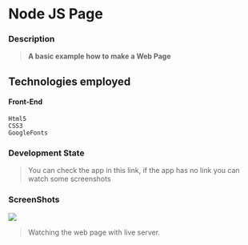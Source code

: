 # Node JS Page

### Description
> **A basic example how to make a Web Page**

## Technologies employed
	
#### Front-End
	
    Html5
    CSS3
    GoogleFonts
		
### Development State

> You can check the app in this link, if the app has no link you can watch some screenshots


### ScreenShots

![](https://i.imgur.com/85KBl1t.png)

> Watching the web page with live server.
